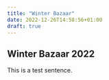 ```yaml
---
title: "Winter Bazaar"
date: 2022-12-26T14:58:56+01:00
draft: true
---
```


## Winter Bazaar 2022

This is a test sentence.

